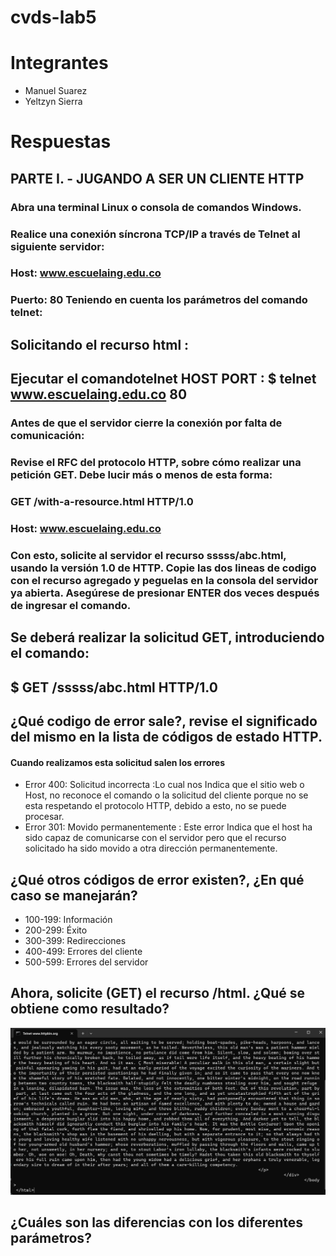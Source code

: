 # cvds-lab5
# Integrantes
* Manuel Suarez
* Yeltzyn Sierra
# Respuestas
## PARTE I. - JUGANDO A SER UN CLIENTE HTTP
### Abra una terminal Linux o consola de comandos Windows.
### Realice una conexión síncrona TCP/IP a través de Telnet al siguiente servidor:
### Host: www.escuelaing.edu.co
### Puerto: 80 Teniendo en cuenta los parámetros del comando telnet:
## Solicitando el recurso html :
## Ejecutar el comandotelnet HOST PORT :  $ telnet www.escuelaing.edu.co 80
### Antes de que el servidor cierre la conexión por falta de comunicación:
### Revise el RFC del protocolo HTTP, sobre cómo realizar una petición GET. Debe lucir más o menos de esta forma:

### GET /with-a-resource.html HTTP/1.0
### Host: www.escuelaing.edu.co
### Con esto, solicite al servidor el recurso sssss/abc.html, usando la versión 1.0 de HTTP. Copie las dos lineas de codigo con el recurso agregado y peguelas en la consola del servidor ya abierta. Asegúrese de presionar ENTER dos veces después de ingresar el comando.

## Se deberá realizar la solicitud GET, introduciendo el comando:
## $ GET /sssss/abc.html HTTP/1.0

## ¿Qué codigo de error sale?, revise el significado del mismo en la lista de códigos de estado HTTP.
#### Cuando realizamos  esta solicitud salen los errores
* Error 400: Solicitud incorrecta :Lo cual nos Indica que el sitio web o Host, no reconoce el comando o la solicitud del cliente porque no se esta respetando el protocolo HTTP, debido a esto, no se puede procesar.
* Error 301: Movido permanentemente : Este error Indica que el host ha sido capaz de comunicarse con el servidor pero que el recurso solicitado ha sido movido a otra dirección permanentemente.
  
## ¿Qué otros códigos de error existen?, ¿En qué caso se manejarán?
* 100-199: Información
* 200-299: Éxito
* 300-399: Redirecciones
* 400-499: Errores del cliente
* 500-599: Errores del servidor


## Ahora, solicite (GET) el recurso /html. ¿Qué se obtiene como resultado?
![Texto alternativo](https://github.com/ManuelSuarez07/cvds-lab5/blob/main/imagen_2024-02-25_135738115.png)
## ¿Cuáles son las diferencias con los diferentes parámetros?

